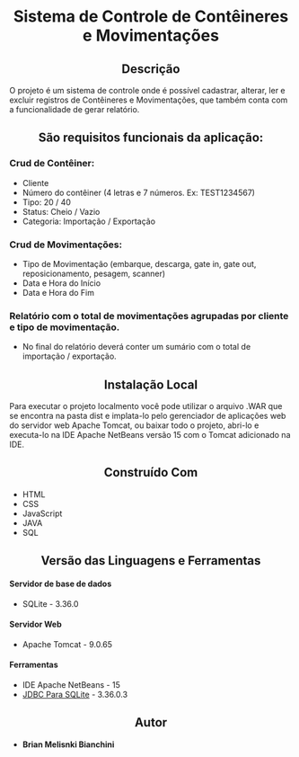 <h1 align="center"> Sistema de Controle de Contêineres e Movimentações </h1>

<h2 align="center"> Descrição </h2>

O projeto é um sistema de controle onde é possível cadastrar, alterar, ler e excluir registros de Contêineres e Movimentações, que também conta com a funcionalidade de gerar relatório.

<h2 align="center"> São requisitos funcionais da aplicação: </h2>

### Crud de Contêiner:

* Cliente
* Número do contêiner (4 letras e 7 números. Ex: TEST1234567)
* Tipo: 20 / 40
* Status: Cheio / Vazio
* Categoria: Importação / Exportação

### Crud de Movimentações:

* Tipo	de	Movimentação	(embarque,	descarga,	gate	in,	gate	out, reposicionamento, pesagem, scanner)
* Data e Hora do Início
* Data e Hora do Fim

### Relatório  com   o   total   de   movimentações   agrupadas   por   cliente   e   tipo  de movimentação.
* No final do relatório deverá conter um sumário com o total de importação / exportação.

<h2 align="center"> Instalação Local </h2>

Para executar o projeto localmento você pode utilizar o arquivo .WAR que se encontra na pasta dist e implata-lo pelo gerenciador de aplicações web do servidor web Apache Tomcat, ou baixar todo o projeto, abri-lo e executa-lo na IDE Apache NetBeans versão 15 com o Tomcat adicionado na IDE.

<h2 align="center"> Construído Com </h2>

* HTML
* CSS
* JavaScript
* JAVA
* SQL

<h2 align="center"> Versão das Linguagens e Ferramentas

#### Servidor de base de dados

* SQLite - 3.36.0

#### Servidor Web

* Apache Tomcat - 9.0.65

#### Ferramentas

* IDE Apache NetBeans - 15
* [JDBC Para SQLite](https://github.com/xerial/sqlite-jdbc/releases) - 3.36.0.3

<h2 align="center"> Autor </h2>

* **Brian Melisnki Bianchini**
